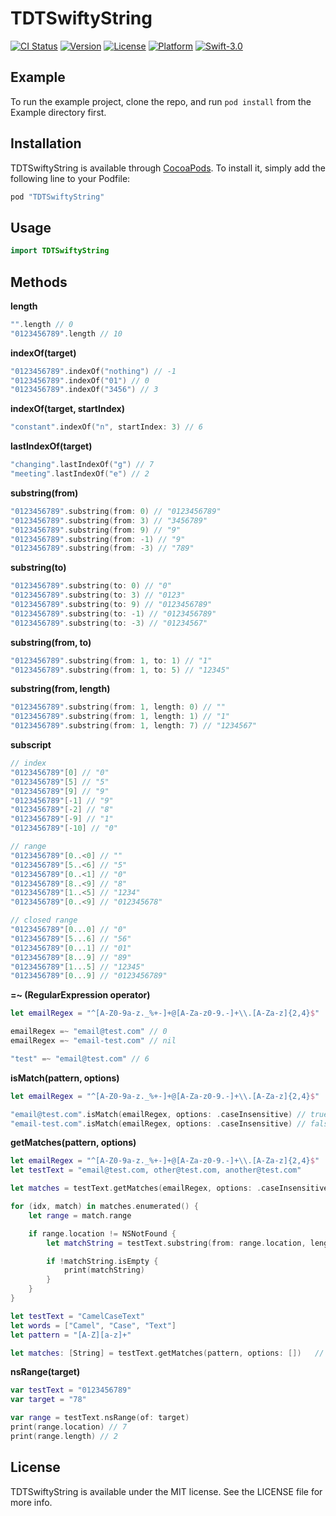 # TDTSwiftyString

[![CI Status](http://img.shields.io/travis/Todate/TDTSwiftyString.svg?style=flat)](https://travis-ci.org/Todate/TDTSwiftyString)
[![Version](https://img.shields.io/cocoapods/v/TDTSwiftyString.svg?style=flat)](http://cocoapods.org/pods/TDTSwiftyString)
[![License](https://img.shields.io/cocoapods/l/TDTSwiftyString.svg?style=flat)](http://cocoapods.org/pods/TDTSwiftyString)
[![Platform](https://img.shields.io/cocoapods/p/TDTSwiftyString.svg?style=flat)](http://cocoapods.org/pods/TDTSwiftyString)
[![Swift-3.0](http://img.shields.io/badge/Swift-3.0-brightgreen.svg)]()

## Example

To run the example project, clone the repo, and run `pod install` from the Example directory first.

## Installation

TDTSwiftyString is available through [CocoaPods](http://cocoapods.org). To install
it, simply add the following line to your Podfile:

```ruby
pod "TDTSwiftyString"
```

## Usage

```swift
import TDTSwiftyString
```

## Methods

**length**
```swift
"".length // 0
"0123456789".length // 10
```

**indexOf(target)**
```swift
"0123456789".indexOf("nothing") // -1
"0123456789".indexOf("01") // 0
"0123456789".indexOf("3456") // 3
```

**indexOf(target, startIndex)**
```swift
"constant".indexOf("n", startIndex: 3) // 6
```

**lastIndexOf(target)**
```swift
"changing".lastIndexOf("g") // 7
"meeting".lastIndexOf("e") // 2
```

**substring(from)**
```swift
"0123456789".substring(from: 0) // "0123456789"
"0123456789".substring(from: 3) // "3456789"
"0123456789".substring(from: 9) // "9"
"0123456789".substring(from: -1) // "9"
"0123456789".substring(from: -3) // "789"
```

**substring(to)**
```swift
"0123456789".substring(to: 0) // "0"
"0123456789".substring(to: 3) // "0123"
"0123456789".substring(to: 9) // "0123456789"
"0123456789".substring(to: -1) // "0123456789"
"0123456789".substring(to: -3) // "01234567"
```

**substring(from, to)**
```swift
"0123456789".substring(from: 1, to: 1) // "1"
"0123456789".substring(from: 1, to: 5) // "12345"
```

**substring(from, length)**
```swift
"0123456789".substring(from: 1, length: 0) // ""
"0123456789".substring(from: 1, length: 1) // "1"
"0123456789".substring(from: 1, length: 7) // "1234567"
```

**subscript**
```swift
// index
"0123456789"[0] // "0"
"0123456789"[5] // "5"
"0123456789"[9] // "9"
"0123456789"[-1] // "9"
"0123456789"[-2] // "8"
"0123456789"[-9] // "1"
"0123456789"[-10] // "0"

// range
"0123456789"[0..<0] // ""
"0123456789"[5..<6] // "5"
"0123456789"[0..<1] // "0"
"0123456789"[8..<9] // "8"
"0123456789"[1..<5] // "1234"
"0123456789"[0..<9] // "012345678"

// closed range
"0123456789"[0...0] // "0"
"0123456789"[5...6] // "56"
"0123456789"[0...1] // "01"
"0123456789"[8...9] // "89"
"0123456789"[1...5] // "12345"
"0123456789"[0...9] // "0123456789"
```

**=~ (RegularExpression operator)**
```swift
let emailRegex = "^[A-Z0-9a-z._%+-]+@[A-Za-z0-9.-]+\\.[A-Za-z]{2,4}$"

emailRegex =~ "email@test.com" // 0
emailRegex =~ "email-test.com" // nil

"test" =~ "email@test.com" // 6
```

**isMatch(pattern, options)**
```swift
let emailRegex = "^[A-Z0-9a-z._%+-]+@[A-Za-z0-9.-]+\\.[A-Za-z]{2,4}$"

"email@test.com".isMatch(emailRegex, options: .caseInsensitive) // true
"email-test.com".isMatch(emailRegex, options: .caseInsensitive) // false
```

**getMatches(pattern, options)**
```swift
let emailRegex = "^[A-Z0-9a-z._%+-]+@[A-Za-z0-9.-]+\\.[A-Za-z]{2,4}$"
let testText = "email@test.com, other@test.com, another@test.com"

let matches = testText.getMatches(emailRegex, options: .caseInsensitive)

for (idx, match) in matches.enumerated() {
    let range = match.range

    if range.location != NSNotFound {
        let matchString = testText.substring(from: range.location, length: range.length)

        if !matchString.isEmpty {
            print(matchString)
        }
    }
}
```

```swift
let testText = "CamelCaseText"
let words = ["Camel", "Case", "Text"]
let pattern = "[A-Z][a-z]+"

let matches: [String] = testText.getMatches(pattern, options: [])   // ["Camel", "Case", "Text"]
```

**nsRange(target)**
```Swift
var testText = "0123456789"
var target = "78"

var range = testText.nsRange(of: target)
print(range.location) // 7
print(range.length) // 2
```

## License

TDTSwiftyString is available under the MIT license. See the LICENSE file for more info.
